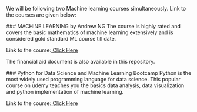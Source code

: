 <p>We will be following two Machine learning courses simultaneously. Link to the courses are given below:</p>
### MACHINE LEARNING by Andrew NG
The course is highly rated and covers the basic mathematics of machine learning extensively and is considered gold standard ML course till date.
<p>Link to the course:<a href="https://www.coursera.org/learn/machine-learning"> Click Here</a></p> 
<p>The financial aid document is also available in this repository.</p>
### Python for Data Science and Machine Learning Bootcamp
Python is the most widely used programming language for data science. This popular course on udemy teaches you the basics data analysis, data visualization and python implementation of machine learning.
<p><p>Link to the course:<a href="https://www.udemy.com/course/python-for-data-science-and-machine-learning-bootcamp/"> Click Here</a></p> </p>
